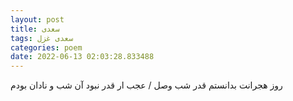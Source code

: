 ```yaml
---
layout: post
title: سعدی
tags: سعدی غزل
categories: poem
date: 2022-06-13 02:03:28.833488
---
```


روز هجرانت بدانستم قدر شب وصل / عجب ار قدر نبود آن شب و نادان بودم